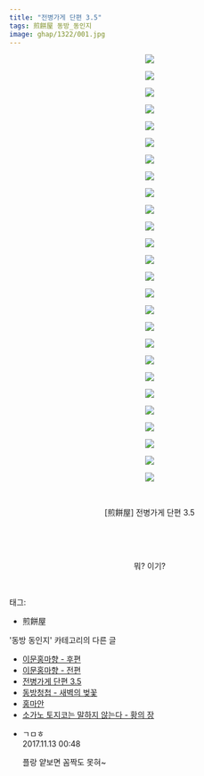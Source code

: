 ```yaml
---
title: "전병가게 단편 3.5"
tags: 煎餅屋 동방_동인지
image: ghap/1322/001.jpg
---
```

<div class="article">
<p style="text-align: center; clear: none; float: none;"><img src="{{ site.nasurl }}/ghap/1322/001.jpg"/></p>
<p style="text-align: center; clear: none; float: none;"><img src="{{ site.nasurl }}/ghap/1322/002.jpg"/></p>
<p style="text-align: center; clear: none; float: none;"><img src="{{ site.nasurl }}/ghap/1322/003.jpg"/></p>
<p style="text-align: center; clear: none; float: none;"><img src="{{ site.nasurl }}/ghap/1322/004.jpg"/></p>
<p style="text-align: center; clear: none; float: none;"><img src="{{ site.nasurl }}/ghap/1322/005.jpg"/></p>
<p style="text-align: center; clear: none; float: none;"><img src="{{ site.nasurl }}/ghap/1322/006.jpg"/></p>
<p style="text-align: center; clear: none; float: none;"><img src="{{ site.nasurl }}/ghap/1322/007.jpg"/></p>
<p style="text-align: center; clear: none; float: none;"><img src="{{ site.nasurl }}/ghap/1322/008.jpg"/></p>
<p style="text-align: center; clear: none; float: none;"><img src="{{ site.nasurl }}/ghap/1322/009.jpg"/></p>
<p style="text-align: center; clear: none; float: none;"><img src="{{ site.nasurl }}/ghap/1322/010.jpg"/></p>
<p style="text-align: center; clear: none; float: none;"><img src="{{ site.nasurl }}/ghap/1322/011.jpg"/></p>
<p style="text-align: center; clear: none; float: none;"><img src="{{ site.nasurl }}/ghap/1322/012.jpg"/></p>
<p style="text-align: center; clear: none; float: none;"><img src="{{ site.nasurl }}/ghap/1322/013.jpg"/></p>
<p style="text-align: center; clear: none; float: none;"><img src="{{ site.nasurl }}/ghap/1322/014.jpg"/></p>
<p style="text-align: center; clear: none; float: none;"><img src="{{ site.nasurl }}/ghap/1322/015.jpg"/></p>
<p style="text-align: center; clear: none; float: none;"><img src="{{ site.nasurl }}/ghap/1322/016.jpg"/></p>
<p style="text-align: center; clear: none; float: none;"><img src="{{ site.nasurl }}/ghap/1322/017.jpg"/></p>
<p style="text-align: center; clear: none; float: none;"><img src="{{ site.nasurl }}/ghap/1322/018.jpg"/></p>
<p style="text-align: center; clear: none; float: none;"><img src="{{ site.nasurl }}/ghap/1322/019.jpg"/></p>
<p style="text-align: center; clear: none; float: none;"><img src="{{ site.nasurl }}/ghap/1322/020.jpg"/></p>
<p style="text-align: center; clear: none; float: none;"><img src="{{ site.nasurl }}/ghap/1322/021.jpg"/></p>
<p style="text-align: center; clear: none; float: none;"><img src="{{ site.nasurl }}/ghap/1322/022.jpg"/></p>
<p style="text-align: center; clear: none; float: none;"><img src="{{ site.nasurl }}/ghap/1322/023.jpg"/></p>
<p style="text-align: center; clear: none; float: none;"><img src="{{ site.nasurl }}/ghap/1322/024.jpg"/></p>
<p style="text-align: center; clear: none; float: none;"><img src="{{ site.nasurl }}/ghap/1322/025.jpg"/></p>
<p style="text-align: center; clear: none; float: none;"><img src="{{ site.nasurl }}/ghap/1322/026.jpg"/></p>
<p style="text-align: center; clear: none; float: none;"><br/></p>
<p style="text-align: center; clear: none; float: none;">[煎餅屋] 전병가게 단편 3.5</p>
<p style="text-align: center; clear: none; float: none;"><br/></p>
<p style="text-align: center; clear: none; float: none;"><br/></p>
<p style="text-align: center; clear: none; float: none;">뭐? 이기?</p>
<p><br/></p>
</div><div class="tagTrail">
<p>태그: </p>
<ul>
<li>煎餅屋</li>
</ul>
</div><div class="another">
<p>'동방 동인지' 카테고리의 다른 글</p>
<ul>
<li><a href="/2016-08-03-ghap_1325">이문홍마향 - 후편</a></li>
<li><a href="/2016-08-03-ghap_1324">이문홍마향 - 전편</a></li>
<li><a href="/2016-08-03-ghap_1322">전병가게 단편 3.5</a></li>
<li><a href="/2016-08-03-ghap_1321">동방청첩 - 새벽의 벚꽃</a></li>
<li><a href="/2016-08-03-ghap_1320">홍마안</a></li>
<li><a href="/2016-08-03-ghap_1319">소가노 토지코는 말하지 않는다 - 황의 장</a></li>
</ul>
</div><div class="cb_module cb_fluid">
<div class="cb_wrt cb_profile">
<div class="comment">
<ul>
<li class="cb_thumb_off" id="comment15128128">
<div class="cb_comment_area">
<div class="cb_info_area">
<div class="cb_section">
<span class="cb_nick_name">ㄱㅁㅎ</span>
</div>
<div class="cb_section">
<span class="cb_date">2017.11.13 00:48 </span>
</div>
</div>
<div class="cb_dsc_comment">
<p class="cb_dsc">
											플랑 얕보면 꼼짝도 못혀~
										</p>
</div>
</div></li>
</ul>
</div>
</div><!-- commentList close -->
</div>